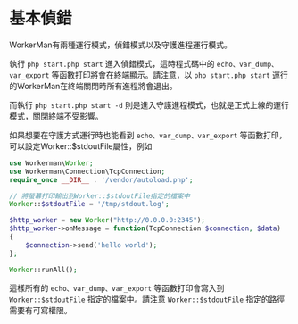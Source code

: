 # 基本偵錯

WorkerMan有兩種運行模式，偵錯模式以及守護進程運行模式。

執行 ```php start.php start``` 進入偵錯模式，這時程式碼中的 ```echo、var_dump、var_export``` 等函數打印將會在終端顯示。請注意，以 ```php start.php start``` 運行的WorkerMan在終端關閉時所有進程將會退出。

而執行 ```php start.php start -d``` 則是進入守護進程模式，也就是正式上線的運行模式，關閉終端不受影響。

如果想要在守護方式運行時也能看到 ```echo、var_dump、var_export``` 等函數打印，可以設定Worker::$stdoutFile屬性，例如

```php
use Workerman\Worker;
use Workerman\Connection\TcpConnection;
require_once __DIR__ . '/vendor/autoload.php';

// 將螢幕打印輸出到Worker::$stdoutFile指定的檔案中
Worker::$stdoutFile = '/tmp/stdout.log';

$http_worker = new Worker("http://0.0.0.0:2345");
$http_worker->onMessage = function(TcpConnection $connection, $data)
{
    $connection->send('hello world');
};

Worker::runAll();
```

這樣所有的 ```echo、var_dump、var_export``` 等函數打印會寫入到 ```Worker::$stdoutFile``` 指定的檔案中。請注意 ```Worker::$stdoutFile``` 指定的路徑需要有可寫權限。
